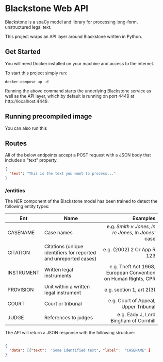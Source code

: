 # Blackstone Web API

Blackstone is a spaCy model and library for processing long-form, unstructured legal text. 

This project wraps an API layer around Blackstone written in Python.  

## Get Started

You will need Docker installed on your machine and access to the internet. 

To start this project simply run:

`docker-compose up -d`

Running the above command starts the underlying Blackstone service as well as the API layer, 
which by default is running on port 4449 at http://localhost:4449.

## Running precompiled image

You can also run this 

## Routes

All of the below endpoints accept a POST request with a JSON body that includes a "text" property. 

```json
{
  "text": "This is the text you want to process..."
}
```

### /entities

The NER component of the Blackstone model has been trained to detect the following entity types:

| Ent        | Name           | Examples  |
| ------------- |-------------| -----:|
| CASENAME    | Case names | e.g. *Smith v Jones*, *In re Jones*, In *Jones'* case |
| CITATION      | Citations (unique identifiers for reported and unreported cases)     |   e.g. (2002) 2 Cr App R 123 |
| INSTRUMENT | Written legal instruments     |    e.g. Theft Act 1968, European Convention on Human Rights, CPR |
| PROVISION | Unit within a written legal instrument   |    e.g. section 1, art 2(3) |
| COURT | Court or tribunal   |    e.g. Court of Appeal, Upper Tribunal |
| JUDGE | References to judges |    e.g. Eady J, Lord Bingham of Cornhill |

The API will return a JSON response with the following structure: 

```json

{
  "data": [{"text":  "Some identified text", "label":  "CASENAME" ]
}

```
